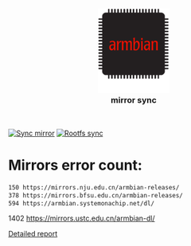 <h3 align=center><a href="#build-tools"><img src="https://raw.githubusercontent.com/armbian/build/master/.github/armbian-logo.png" alt="Armbian logo" width="144"></a><br>mirror sync</h3>
<p align=right>&nbsp;</p>

[![Sync mirror](https://github.com/armbian/mirror/actions/workflows/mirror-sync.yml/badge.svg)](https://github.com/armbian/mirror/actions/workflows/mirror-sync.yml) [![Rootfs sync](https://github.com/armbian/mirror/actions/workflows/rootfs-sync.yml/badge.svg)](https://github.com/armbian/mirror/actions/workflows/rootfs-sync.yml)
# Mirrors error count:
    150 https://mirrors.nju.edu.cn/armbian-releases/
    378 https://mirrors.bfsu.edu.cn/armbian-releases/
    594 https://armbian.systemonachip.net/dl/
   1402 https://mirrors.ustc.edu.cn/armbian-dl/


[Detailed report](detailed.txt)